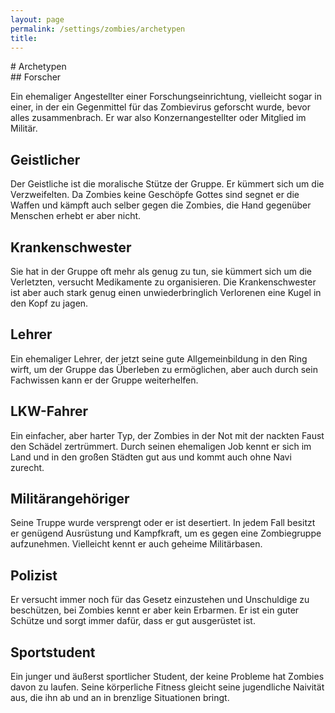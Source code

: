 ```yaml
---
layout: page
permalink: /settings/zombies/archetypen
title: 
---
```


<article>
# Archetypen

<section>
## Forscher

Ein ehemaliger Angestellter einer Forschungseinrichtung, vielleicht sogar in einer, in der ein Gegenmittel für das Zombievirus geforscht wurde, bevor alles zusammenbrach. Er war also Konzernangestellter oder Mitglied im Militär.

## Geistlicher

Der Geistliche ist die moralische Stütze der Gruppe. Er kümmert sich um die Verzweifelten. Da Zombies keine Geschöpfe Gottes sind segnet er die Waffen und kämpft auch selber gegen die Zombies, die Hand gegenüber Menschen erhebt er aber nicht.

## Krankenschwester

Sie hat in der Gruppe oft mehr als genug zu tun, sie kümmert sich um die Verletzten, versucht Medikamente zu organisieren. Die Krankenschwester ist aber auch stark genug einen unwiederbringlich Verlorenen eine Kugel in den Kopf zu jagen.

## Lehrer

Ein ehemaliger Lehrer, der jetzt seine gute Allgemeinbildung in den Ring wirft, um der Gruppe das Überleben zu ermöglichen, aber auch durch sein Fachwissen kann er der Gruppe weiterhelfen.

## LKW-Fahrer

Ein einfacher, aber harter Typ, der Zombies in der Not mit der nackten Faust den Schädel zertrümmert. Durch seinen ehemaligen Job kennt er sich im Land und in den großen Städten gut aus und kommt auch ohne Navi zurecht.

## Militärangehöriger

Seine Truppe wurde versprengt oder er ist desertiert. In jedem Fall besitzt er genügend Ausrüstung und Kampfkraft, um es gegen eine Zombiegruppe aufzunehmen. Vielleicht kennt er auch geheime Militärbasen.

## Polizist

Er versucht immer noch für das Gesetz einzustehen und Unschuldige zu beschützen, bei Zombies kennt er aber kein Erbarmen. Er ist ein guter Schütze und sorgt immer dafür, dass er gut ausgerüstet ist.

## Sportstudent

Ein junger und äußerst sportlicher Student, der keine Probleme hat Zombies davon zu laufen. Seine körperliche Fitness gleicht seine jugendliche Naivität aus, die ihn ab und an in brenzlige Situationen bringt.

</section>
</article>
